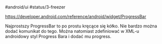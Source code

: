 #android/ui 
#status/3-freezer 

https://developer.android.com/reference/android/widget/ProgressBar

Najprostszy ProgressBar to po prostu kręcące się kółko. Nie bardzo można dodać komunikat do tego.
Można natomiast zdefiniować w XML-u androidowy styl Progress Bara i dodać mu progress.